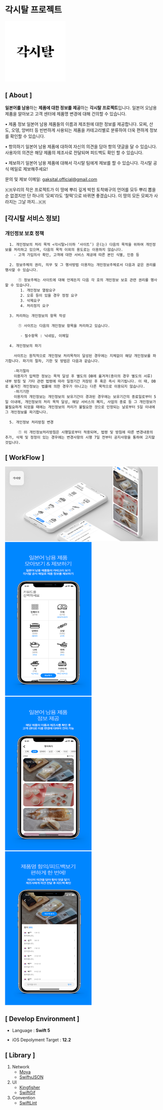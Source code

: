 # 각시탈 프로젝트
<img src="https://github.com/guardianspowermask/iOS/blob/master/images/ios_appicon.png" width="200" height = "200">

## [ About ]
**일본어를 남용**하는 **제품에 대한 정보를 제공**하는 **각시탈 프로젝트**입니다.
일본어 오남용 제품을 알아보고 고객 센터에 제품명 변경에 대해 건의할 수 있습니다.

• 제품 정보
일본어 남용 제품들의 이름과 제조원에 대한 정보를 제공합니다. 모찌, 산도, 오뎅, 앙버터 등 빈번하게 사용되는 제품을 카테고리별로 분류하여 더욱 편하게 정보를 확인할 수 있습니다.

• 항의하기
일본어 남용 제품에 대하여 자신의 의견을 담아 항의 댓글을 달 수 있습니다. 사용자의 의견은 해당 제품의 제조사로 전달되며 피드백도 확인 할 수 있습니다.

• 제보하기
일본어 남용 제품에 대해서 각시탈 팀에게 제보를 할 수 있습니다. 각시탈 공식 메일로 제보해주세요! 

문의 및 제보
이메일: gaksital.official@gmail.com

🇰🇷우리의 작은 프로젝트가 이 땅에 뿌리 깊게 박힌 토착왜구의 언어를 모두 뿌리 뽑을 순 없겠지만 단 하나의 ‘모찌’라도 ‘찰떡’으로 바뀌면 좋겠습니다. 이 땅의 모든 모찌가 사라지는 그날 까지…🇰🇷



## [각시탈 서비스 정보]

### 개인정보 보호 정책


      1. 개인정보의 처리 목적 <각시탈>(이하 ‘사이트’) 은(는) 다음의 목적을 위하여 개인정보를 처리하고 있으며, 다음의 목적 이외의 용도로는 이용하지 않습니다.
        - 고객 가입의사 확인, 고객에 대한 서비스 제공에 따른 본인 식별, 인증 등
        
      2. 정보주체의 권리, 의무 및 그 행사방법 이용자는 개인정보주체로서 다음과 같은 권리를 행사할 수 있습니다.
        
          ① 정보주체는 사이트에 대해 언제든지 다음 각 호의 개인정보 보호 관련 권리를 행사할 수 있습니다.
           1. 개인정보 열람요구
           2. 오류 등이 있을 경우 정정 요구
           3. 삭제요구
           4. 처리정지 요구
        
      3. 처리하는 개인정보의 항목 작성
        
          ① 사이트는 다음의 개인정보 항목을 처리하고 있습니다.
        
           - 필수항목 : 닉네임, 이메일
        
      4. 개인정보의 파기
        
        사이트는 원칙적으로 개인정보 처리목적이 달성된 경우에는 지체없이 해당 개인정보를 파기합니다. 파기의 절차, 기한 및 방법은 다음과 같습니다.
        
        -파기절차
        이용자가 입력한 정보는 목적 달성 후 별도의 DB에 옮겨져(종이의 경우 별도의 서류) 내부 방침 및 기타 관련 법령에 따라 일정기간 저장된 후 혹은 즉시 파기됩니다. 이 때, DB로 옮겨진 개인정보는 법률에 의한 경우가 아니고는 다른 목적으로 이용되지 않습니다.
        -파기기한
        이용자의 개인정보는 개인정보의 보유기간이 경과된 경우에는 보유기간의 종료일로부터 5일 이내에, 개인정보의 처리 목적 달성, 해당 서비스의 폐지, 사업의 종료 등 그 개인정보가 불필요하게 되었을 때에는 개인정보의 처리가 불필요한 것으로 인정되는 날로부터 5일 이내에 그 개인정보를 파기합니다.
        
      5. 개인정보 처리방침 변경
        
          ① 이 개인정보처리방침은 시행일로부터 적용되며, 법령 및 방침에 따른 변경내용의 추가, 삭제 및 정정이 있는 경우에는 변경사항의 시행 7일 전부터 공지사항을 통하여 고지할 것입니다.



## [ WorkFlow ]
![workflow](https://github.com/guardianspowermask/iOS/blob/master/images/WorkFlow.png)
<img src="https://github.com/guardianspowermask/iOS/blob/master/images/AppStore_01.png" width="285" height = "507">
<img src="https://github.com/guardianspowermask/iOS/blob/master/images/AppStore_02.png" width="285" height = "507">
<img src="https://github.com/guardianspowermask/iOS/blob/master/images/screenshots/xr%EB%AF%B8%EB%A6%AC%EB%B3%B4%EA%B8%B04.jpg" width="285" height = "507">


## [ Develop Environment ]

- Language :  **Swift 5**

- iOS Depolyment Target : **12.2**

  

## [ Library ]

1. Network
   - [Moya](https://github.com/Moya/Moya)
   - [SwiftyJSON](https://github.com/SwiftyJSON/SwiftyJSON)
2. UI
   - [Kingfisher](https://github.com/onevcat/Kingfisher)
   - [SwiftGif](https://github.com/swiftgif/SwiftGif)
3. Convention
   - [SwiftLint](https://github.com/realm/SwiftLint)
